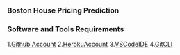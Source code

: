 ### Boston House Pricing Prediction

### Software and Tools Requirements

1.[Github Account](https://github.com)
2.[HerokuAccount](https://heroku.com)
3.[VSCodeIDE](https://code.visualstudio.com/)
4.[GitCLI](https://git-scm.com/downloads)
    